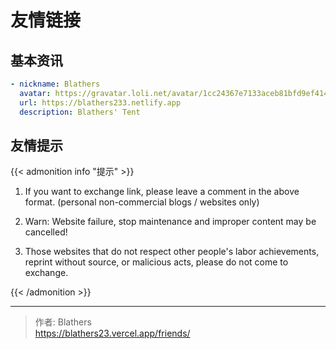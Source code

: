 # 友情链接


## 基本资讯

```yaml
- nickname: Blathers
  avatar: https://gravatar.loli.net/avatar/1cc24367e7133aceb81bfd9ef41481cd?s=240&d=mp
  url: https://blathers233.netlify.app
  description: Blathers' Tent
```



## 友情提示

{{< admonition info "提示" >}}
1. If you want to exchange link, please leave a comment in the above format. (personal non-commercial blogs / websites only)

2. Warn: Website failure, stop maintenance and improper content may be cancelled!

3. Those websites that do not respect other people's labor achievements, reprint without source, or malicious acts, please do not come to exchange.

  {{< /admonition >}}


---

> 作者: Blathers  
> https://blathers23.vercel.app/friends/
